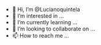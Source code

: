 - 👋 Hi, I’m @Lucianoquintela
- 👀 I’m interested in ...
- 🌱 I’m currently learning ...
- 💞️ I’m looking to collaborate on ...
- 📫 How to reach me ...

<!---
Lucianoquintela/Lucianoquintela is a ✨ special ✨ repository because its `README.md` (this file) appears on your GitHub profile.
You can click the Preview link to take a look at your changes.
--->
